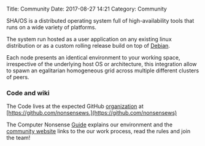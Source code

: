 Title: Community
Date: 2017-08-27 14:21
Category: Community

SHA/OS is a distributed operating system full of high-availability tools that runs on a wide variety of platforms.

The system run hosted as a user application on any existing linux distribution or as a custom rolling release build on top of [Debian](https://debian.org).

Each node presents an identical environment to your working space, irrespective of the underlying host OS or architecture, this integration allow to spawn an egalitarian homogeneous grid across multiple different clusters of peers.

### Code and wiki

The Code lives at the expected GitHub [organization](https://github.com/nonsensews) at [https://github.com/nonsensews.](https://github.com/nonsensews)

The Computer Nonsense [Guide](https://github.com/nonsensews/guide/wiki) explains our environment and the [community website](https://nonsense.ws) links to the our work process, read the rules and join the team!
